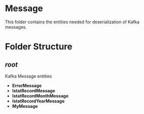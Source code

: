 # Message

This folder contains the entities needed for deserialization of Kafka messages. 

# Folder Structure

## <em>root</em>

Kafka Message entities

- <strong>ErrorMessage</strong>
- <strong>IstatRecordMessage</strong>
- <strong>IstatRecordMonthMessage</strong>
- <strong>IstatRecordYearMessage</strong>
- <strong>MyMessage</strong>